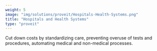 ```yaml
---
weight: 5
image: "img/solutions/proveit/Hospitals-Health-Systems.png"
title: "Hospitals and Health Systems"
type: "proveit"
---
```

Cut down costs by standardizing care, preventing overuse of tests and procedures, automating medical and non-medical processes.